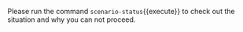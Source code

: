 Please run the command `scenario-status`{{execute}} to check out the situation and why you can not proceed.
